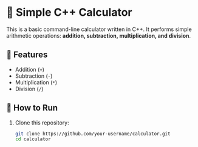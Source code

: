 # 🧮 Simple C++ Calculator

This is a basic command-line calculator written in C++. It performs simple arithmetic operations: **addition, subtraction, multiplication, and division**.

## 🔧 Features

- Addition (`+`)
- Subtraction (`-`)
- Multiplication (`*`)
- Division (`/`)

## 🚀 How to Run

1. Clone this repository:
   ```bash
   git clone https://github.com/your-username/calculator.git
   cd calculator
